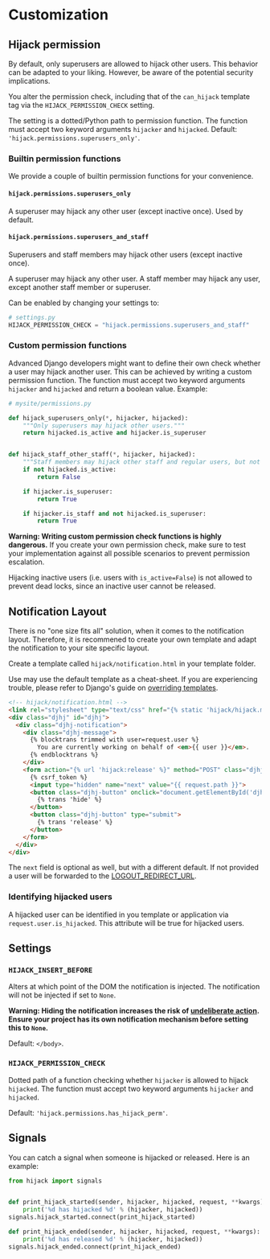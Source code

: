# Customization

## Hijack permission

By default, only superusers are allowed to hijack other users. This behavior
can be adapted to your liking. However, be aware of the potential security implications.

You alter the permission check, including that of the `can_hijack` template tag via the
`HIJACK_PERMISSION_CHECK` setting.

The setting is a dotted/Python path to permission function.
The function must accept two keyword arguments `hijacker` and `hijacked`.
Default: `'hijack.permissions.superusers_only'`.

### Builtin permission functions

We provide a couple of builtin permission functions for your convenience.

#### `hijack.permissions.superusers_only`

A superuser may hijack any other user (except inactive once).
Used by default.

#### `hijack.permissions.superusers_and_staff`

Superusers and staff members may hijack other users (except inactive once).

A superuser may hijack any other user.
A staff member may hijack any user, except another staff member or superuser.

Can be enabled by changing your settings to:

```python
# settings.py
HIJACK_PERMISSION_CHECK = "hijack.permissions.superusers_and_staff"
```

### Custom permission functions

Advanced Django developers might want to define their own check whether a user may
hijack another user. This can be achieved by writing a custom permission function.
The function must accept two keyword arguments `hijacker` and `hijacked` and return
a boolean value. Example:

```python
# mysite/permissions.py

def hijack_superusers_only(*, hijacker, hijacked):
    """Only superusers may hijack other users."""
    return hijacked.is_active and hijacker.is_superuser


def hijack_staff_other_staff(*, hijacker, hijacked):
    """Staff members may hijack other staff and regular users, but not superusers."""
    if not hijacked.is_active:
        return False

    if hijacker.is_superuser:
        return True

    if hijacker.is_staff and not hijacked.is_superuser:
        return True
```

**Warning: Writing custom permission check functions is highly dangerous.**
If you create your own permission check, make sure to test your implementation against
all possible scenarios to prevent permission escalation.

Hijacking inactive users (i.e. users with `is_active=False`) is not allowed to prevent
dead locks, since an inactive user cannot be released.

## Notification Layout

There is no "one size fits all" solution, when it comes to the notification layout.
Therefore, it is recommened to create your own template and adapt the notification
to your site specific layout.

Create a template called `hijack/notification.html` in your template folder.

Use may use the default template as a cheat-sheet. If you are experiencing trouble,
please refer to Django's guide on [overriding templates][overriding-templates].

```html
<!-- hijack/notification.html -->
<link rel="stylesheet" type="text/css" href="{% static 'hijack/hijack.min.css' %}" media="screen">
<div class="djhj" id="djhj">
  <div class="djhj-notification">
    <div class="djhj-message">
      {% blocktrans trimmed with user=request.user %}
        You are currently working on behalf of <em>{{ user }}</em>.
      {% endblocktrans %}
    </div>
    <form action="{% url 'hijack:release' %}" method="POST" class="djhj-actions">
      {% csrf_token %}
      <input type="hidden" name="next" value="{{ request.path }}">
      <button class="djhj-button" onclick="document.getElementById('djhj').style.display = 'none';" type="button">
        {% trans 'hide' %}
      </button>
      <button class="djhj-button" type="submit">
        {% trans 'release' %}
      </button>
    </form>
  </div>
</div>
```

The `next` field is optional as well, but with a different default. If not provided
a user will be forwarded to the [LOGOUT_REDIRECT_URL][LOGOUT_REDIRECT_URL].

[overriding-templates]: https://docs.djangoproject.com/en/3.1/howto/overriding-templates/
[LOGOUT_REDIRECT_URL]: https://docs.djangoproject.com/en/stable/ref/settings/#logout-redirect-url

### Identifying hijacked users

A hijacked user can be identified in you template or application via
`request.user.is_hijacked`. This attribute will be true for hijacked users.

## Settings

### `HIJACK_INSERT_BEFORE`

Alters at which point of the DOM the notification is injected.  The notification will not be injected if set to `None`.

**Warning: Hiding the notification increases the risk of [undeliberate action](security.md#undeliberate-action).
Ensure your project has its own notification mechanism before setting this to `None`.**

Default: `</body>`.

### `HIJACK_PERMISSION_CHECK`
Dotted path of a function checking whether `hijacker` is allowed to hijack `hijacked`.
The function must accept two keyword arguments `hijacker` and `hijacked`.

Default: `'hijack.permissions.has_hijack_perm'`.

## Signals
You can catch a signal when someone is hijacked or released. Here is an example:

```python
from hijack import signals


def print_hijack_started(sender, hijacker, hijacked, request, **kwargs):
    print('%d has hijacked %d' % (hijacker, hijacked))
signals.hijack_started.connect(print_hijack_started)

def print_hijack_ended(sender, hijacker, hijacked, request, **kwargs):
    print('%d has released %d' % (hijacker, hijacked))
signals.hijack_ended.connect(print_hijack_ended)
```

